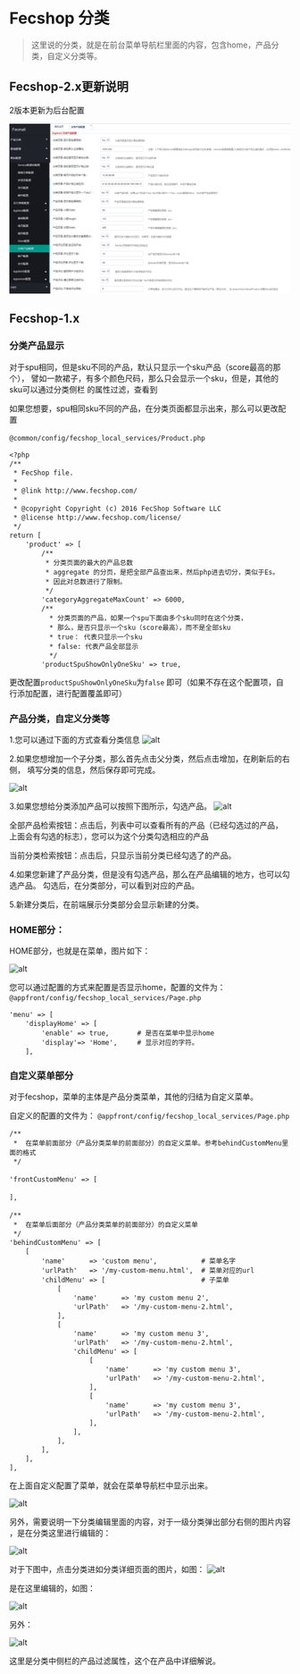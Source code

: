 Fecshop 分类
===============

> 这里说的分类，就是在前台菜单导航栏里面的内容，包含home，产品分类，自定义分类等。


Fecshop-2.x更新说明
-------------

2版本更新为后台配置

![xx](images/as7.png)



Fecshop-1.x
-------------

### 分类产品显示

对于spu相同，但是sku不同的产品，默认只显示一个sku产品（score最高的那个），
譬如一款裙子，有多个颜色尺码，那么只会显示一个sku，但是，其他的sku可以通过分类侧栏
的属性过滤，查看到

如果您想要，spu相同sku不同的产品，在分类页面都显示出来，那么可以更改配置

`@common/config/fecshop_local_services/Product.php`

```
<?php
/**
 * FecShop file.
 *
 * @link http://www.fecshop.com/
 *
 * @copyright Copyright (c) 2016 FecShop Software LLC
 * @license http://www.fecshop.com/license/
 */
return [
    'product' => [
        /**
         * 分类页面的最大的产品总数
         * aggregate 的分页，是把全部产品查出来，然后php进去切分，类似于Es。
         * 因此对总数进行了限制。
         */
        'categoryAggregateMaxCount' => 6000,
        /**
          * 分类页面的产品，如果一个spu下面由多个sku同时在这个分类，
          * 那么，是否只显示一个sku（score最高），而不是全部sku
          * true： 代表只显示一个sku
          * false: 代表产品全部显示
          */
        'productSpuShowOnlyOneSku' => true,
```  
        
更改配置`productSpuShowOnlyOneSku`为`false` 即可（如果不存在这个配置项，自行添加配置，进行配置覆盖即可）
        

### 产品分类，自定义分类等


1.您可以通过下面的方式查看分类信息
![alt](images/a11.png)

2.如果您想增加一个子分类，那么首先点击父分类，然后点击增加，在刷新后的右侧，
填写分类的信息，然后保存即可完成。

![alt](images/a12.png)

3.如果您想给分类添加产品可以按照下图所示，勾选产品。
![alt](images/a14.png)

全部产品检索按钮：点击后，列表中可以查看所有的产品（已经勾选过的产品，
上面会有勾选的标志），您可以为这个分类勾选相应的产品

当前分类检索按钮：点击后，只显示当前分类已经勾选了的产品。

4.如果您新建了产品分类，但是没有勾选产品，那么在产品编辑的地方，也可以勾选产品。
勾选后，在分类部分，可以看到对应的产品。

5.新建分类后，在前端展示分类部分会显示新建的分类。

### HOME部分：


HOME部分，也就是在菜单，图片如下：

![alt](images/a16.png)

您可以通过配置的方式来配置是否显示home，配置的文件为：
`@appfront/config/fecshop_local_services/Page.php`

```
'menu' => [
	'displayHome' => [
		'enable' => true,  		# 是否在菜单中显示home
		'display'=> 'Home',		# 显示对应的字符。
	],
```

### 自定义菜单部分

对于fecshop，菜单的主体是产品分类菜单，其他的归结为自定义菜单。

自定义的配置的文件为：
`@appfront/config/fecshop_local_services/Page.php`

```
/**
 *	在菜单前面部分（产品分类菜单的前面部分）的自定义菜单。参考behindCustomMenu里面的格式
 */
 
'frontCustomMenu' => [
	
],

/**
 *	在菜单后面部分（产品分类菜单的前面部分）的自定义菜单
 */
'behindCustomMenu' => [
	[
		'name' 		=> 'custom menu',			# 菜单名字
		'urlPath'	=> '/my-custom-menu.html',	# 菜单对应的url
		'childMenu' => [						# 子菜单
			[
				'name' 		=> 'my custom menu 2',
				'urlPath'	=> '/my-custom-menu-2.html',
			],
			[
				'name' 		=> 'my custom menu 3',
				'urlPath'	=> '/my-custom-menu-2.html',
				'childMenu' => [
					[
						'name' 		=> 'my custom menu 3',
						'urlPath'	=> '/my-custom-menu-2.html',
					],
					[
						'name' 		=> 'my custom menu 3',
						'urlPath'	=> '/my-custom-menu-2.html',
					],
				],	
			],
		],	
	],
],
```

在上面自定义配置了菜单，就会在菜单导航栏中显示出来。

![alt](images/a17.png)

另外，需要说明一下分类编辑里面的内容，对于一级分类弹出部分右侧的图片内容
，是在分类这里进行编辑的：

![alt](images/a21.png)

对于下图中，点击分类进如分类详细页面的图片，如图：
![alt](images/a22.png)

是在这里编辑的，如图：

![alt](images/a23.png)


另外： 

![alt](images/a25.png)

这里是分类中侧栏的产品过滤属性，这个在产品中详细解说。









